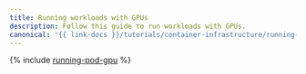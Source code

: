 ```yaml
---
title: Running workloads with GPUs
description: Follow this guide to run workloads with GPUs.
canonical: '{{ link-docs }}/tutorials/container-infrastructure/running-pod-gpu'
---
```


{% include [running-pod-gpu](../../_tutorials/k8s/running-pod-gpu.md) %}